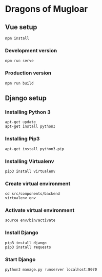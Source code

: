 # Dragons of Mugloar

## Vue setup
```
npm install
```

### Development version
```
npm run serve
```

### Production version
```
npm run build
```

## Django setup

### Installing Python 3
```
apt-get update
apt-get install python3 
```
### Installing Pip3
```
apt-get install python3-pip
```
### Installing Virtualenv
```
pip3 install virtualenv
```
### Create virtual environment
```
cd src/components/backend
virtualenv env
```

### Activate virtual environment
```
source env/bin/activate
```

### Install Django
```
pip3 install django
pip3 install requests
```

### Start Django
```
python3 manage.py runserver localhost:8070
```
